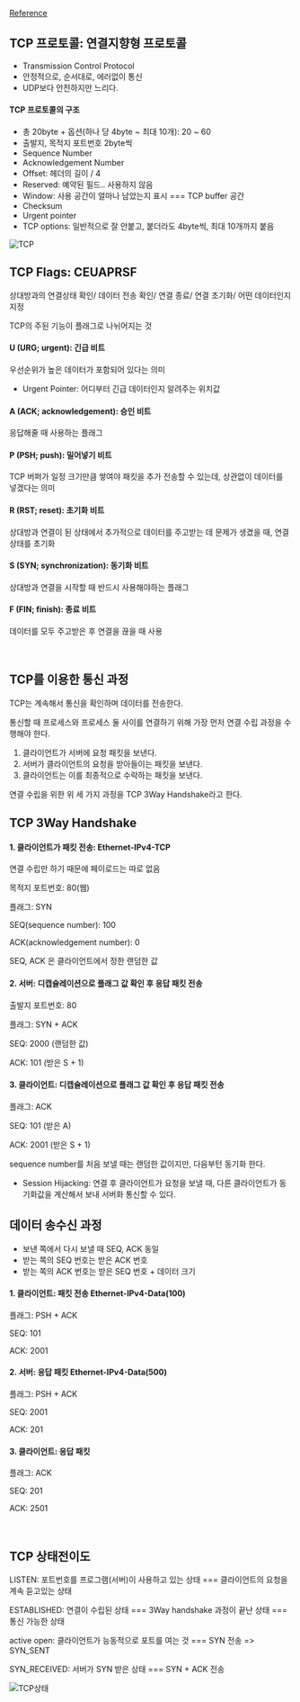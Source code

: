 [Reference](https://www.youtube.com/playlist?list=PL0d8NnikouEWcF1jJueLdjRIC4HsUlULi)

## TCP 프로토콜: 연결지향형 프로토콜

- Transmission Control Protocol
- 안정적으로, 순서대로, 에러없이 통신
- UDP보다 안전하지만 느리다.

#### TCP 프로토콜의 구조

- 총 20byte + 옵션(하나 당 4byte ~ 최대 10개): 20 ~ 60
- 출발지, 목적지 포트번호 2byte씩
- Sequence Number
- Acknowledgement Number
- Offset: 헤더의 길이 / 4
- Reserved: 예약된 필드.. 사용하지 않음
- Window: 사용 공간이 얼마나 남았는지 표시 === TCP buffer 공간
- Checksum
- Urgent pointer
- TCP options: 일반적으로 잘 안붙고, 붙더라도 4byte씩, 최대 10개까지 붙음


![TCP](https://i.imgur.com/KWoYVDz.jpg)

## TCP Flags: CEUAPRSF

상대방과의 연결상태 확인/ 데이터 전송 확인/ 연결 종료/ 연결 초기화/ 어떤 데이터인지 지정

TCP의 주된 기능이 플래그로 나뉘어지는 것

#### U (URG; urgent): 긴급 비트

우선순위가 높은 데이터가 포함되어 있다는 의미

- Urgent Pointer: 어디부터 긴급 데이터인지 알려주는 위치값

#### A (ACK; acknowledgement): 승인 비트

응답해줄 때 사용하는 플래그

#### P (PSH; push): 밀어넣기 비트

TCP 버퍼가 일정 크기만큼 쌓여야 패킷을 추가 전송할 수 있는데, 상관없이 데이터를 넣겠다는 의미

#### R (RST; reset): 초기화 비트

상대방과 연결이 된 상태에서 추가적으로 데이터를 주고받는 데 문제가 생겼을 때, 연결 상태를 초기화

#### S (SYN; synchronization): 동기화 비트

상대방과 연결을 시작할 때 반드시 사용해야하는 플래그

#### F (FIN; finish): 종료 비트

데이터를 모두 주고받은 후 연결을 끊을 때 사용

<br>

## TCP를 이용한 통신 과정

TCP는 계속해서 통신을 확인하며 데이터를 전송한다.

통신할 때 프로세스와 프로세스 둘 사이를 연결하기 위해 가장 먼저 연결 수립 과정을 수행해야 한다.

1. 클라이언트가 서버에 요청 패킷을 보낸다.
2. 서버가 클라이언트의 요청을 받아들이는 패킷을 보낸다.
3. 클라이언트는 이를 최종적으로 수락하는 패킷을 보낸다.

연결 수립을 위한 위 세 가지 과정을 TCP 3Way Handshake라고 한다.

## TCP 3Way Handshake

#### 1. 클라이언트가 패킷 전송: Ethernet-IPv4-TCP

연결 수립만 하기 때문에 페이로드는 따로 없음

목적지 포트번호: 80(웹)

플래그: SYN

SEQ(sequence number): 100

ACK(acknowledgement number): 0 

SEQ, ACK 은 클라이언트에서 정한 랜덤한 값

#### 2. 서버: 디캡슐레이션으로 플래그 값 확인 후 응답 패킷 전송

출발지 포트번호: 80

플래그: SYN + ACK

SEQ: 2000 (랜덤한 값)

ACK: 101 (받은 S + 1)

#### 3. 클라이언트: 디캡슐레이션으로 플래그 값 확인 후 응답 패킷 전송

플래그: ACK

SEQ: 101 (받은 A)

ACK: 2001 (받은 S + 1)

sequence number를 처음 보낼 때는 랜덤한 값이지만, 다음부턴 동기화 한다.

- Session Hijacking: 연결 후 클라이언트가 요청을 보낼 때, 다른 클라이언트가 동기화값을 계산해서 보내 서버화 통신할 수 있다.

## 데이터 송수신 과정

- 보낸 쪽에서 다시 보낼 때 SEQ, ACK 동일
- 받는 쪽의 SEQ 번호는 받은 ACK 번호
- 받는 쪽의 ACK 번호는 받은 SEQ 번호 + 데이터 크기

#### 1. 클라이언트: 패킷 전송 Ethernet-IPv4-Data(100)

플래그: PSH + ACK

SEQ: 101

ACK: 2001

#### 2. 서버: 응답 패킷 Ethernet-IPv4-Data(500)

플래그: PSH + ACK

SEQ: 2001

ACK: 201

#### 3. 클라이언트: 응답 패킷

플래그: ACK

SEQ: 201

ACK: 2501

<br>

## TCP 상태전이도

LISTEN: 포트번호를 프로그램(서버)이 사용하고 있는 상태 === 클라이언트의 요청을 계속 듣고있는 상태

ESTABLISHED: 연결이 수립된 상태 === 3Way handshake 과정이 끝난 상태 === 통신 가능한 상태

active open: 클라이언트가 능동적으로 포트를 여는 것 === SYN 전송 => SYN_SENT

SYN_RECEIVED: 서버가 SYN 받은 상태 === SYN + ACK 전송

![TCP상태](https://i.imgur.com/4G3739w.jpg)